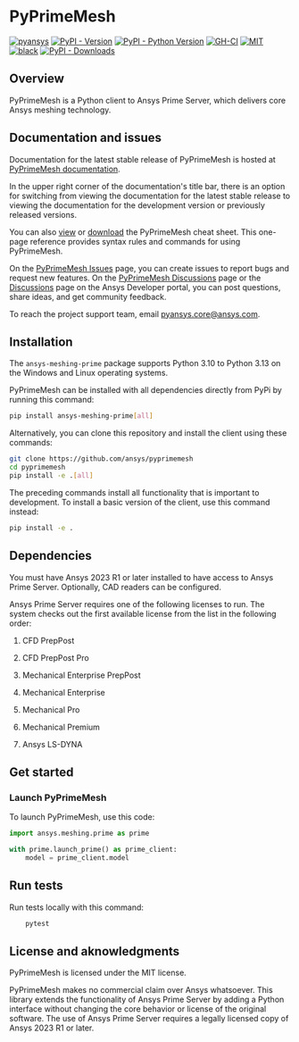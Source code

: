 # PyPrimeMesh

[![pyansys](https://img.shields.io/badge/Py-Ansys-ffc107.svg?logo=data:image/png;base64,iVBORw0KGgoAAAANSUhEUgAAABAAAAAQCAIAAACQkWg2AAABDklEQVQ4jWNgoDfg5mD8vE7q/3bpVyskbW0sMRUwofHD7Dh5OBkZGBgW7/3W2tZpa2tLQEOyOzeEsfumlK2tbVpaGj4N6jIs1lpsDAwMJ278sveMY2BgCA0NFRISwqkhyQ1q/Nyd3zg4OBgYGNjZ2ePi4rB5loGBhZnhxTLJ/9ulv26Q4uVk1NXV/f///////69du4Zdg78lx//t0v+3S88rFISInD59GqIH2esIJ8G9O2/XVwhjzpw5EAam1xkkBJn/bJX+v1365hxxuCAfH9+3b9/+////48cPuNehNsS7cDEzMTAwMMzb+Q2u4dOnT2vWrMHu9ZtzxP9vl/69RVpCkBlZ3N7enoDXBwEAAA+YYitOilMVAAAAAElFTkSuQmCC)](https://docs.pyansys.com/)
[![PyPI - Version](https://img.shields.io/pypi/v/ansys-meshing-prime)](https://pypi.org/project/ansys-meshing-prime/)
[![PyPI - Python Version](https://img.shields.io/pypi/pyversions/ansys-meshing-prime)](https://pypi.org/project/ansys-meshing-prime/)
[![GH-CI](https://github.com/ansys/pyprimemesh/actions/workflows/ci_cd.yml/badge.svg)](https://github.com/ansys/pyprimemesh/actions/workflows/ci_cd.yml)
[![MIT](https://img.shields.io/badge/License-MIT-yellow.svg)](https://opensource.org/licenses/MIT)
[![black](https://img.shields.io/badge/code%20style-black-000000.svg?style=flat)](https://github.com/psf/black)
[![PyPI - Downloads](https://img.shields.io/pypi/dm/ansys-meshing-prime)](https://pypi.org/project/ansys-meshing-prime/)

## Overview

PyPrimeMesh is a Python client to Ansys Prime Server, which
delivers core Ansys meshing technology.

## Documentation and issues

Documentation for the latest stable release of PyPrimeMesh is hosted at
[PyPrimeMesh documentation](https://prime.docs.pyansys.com/version/stable/).

In the upper right corner of the documentation's title bar, there is an option
for switching from viewing the documentation for the latest stable release
to viewing the documentation for the development version or previously
released versions.

You can also [view](https://cheatsheets.docs.pyansys.com/pyprimemesh_cheat_sheet.png) or
[download](https://cheatsheets.docs.pyansys.com/pyprimemesh_cheat_sheet.pdf) the
PyPrimeMesh cheat sheet. This one-page reference provides syntax rules and commands
for using PyPrimeMesh.

On the [PyPrimeMesh Issues](https://github.com/ansys/pyprimemesh/issues) page,
you can create issues to report bugs and request new features. On the
[PyPrimeMesh Discussions](https://github.com/ansys/pyprimemesh/discussions) page or the
[Discussions](https://discuss.ansys.com/) page on the Ansys Developer portal,
you can post questions, share ideas, and get community feedback. 

To reach the project support team, email [pyansys.core@ansys.com](mailtto:pyansys.core@ansys.com).

## Installation

The `ansys-meshing-prime` package supports Python 3.10 to Python 3.13 on the Windows and Linux
operating systems.


PyPrimeMesh can be installed with all dependencies directly from PyPi by running
this command:

```bash
pip install ansys-meshing-prime[all]
```

Alternatively, you can clone this repository and install the client using
these commands:

```bash
git clone https://github.com/ansys/pyprimemesh
cd pyprimemesh
pip install -e .[all]
```

The preceding commands install all functionality that is important to development.
To install a basic version of the client, use this command instead:

```bash
pip install -e .
```

## Dependencies

You must have Ansys 2023 R1 or later installed to have access to Ansys Prime Server. 
Optionally, CAD readers can be configured.

Ansys Prime Server requires one of the following licenses to run. 
The system checks out the first available license from the list in the following order:

1. CFD PrepPost

2. CFD PrepPost Pro

3. Mechanical Enterprise PrepPost

4. Mechanical Enterprise

5. Mechanical Pro

6. Mechanical Premium

7. Ansys LS-DYNA

## Get started

### Launch PyPrimeMesh

To launch PyPrimeMesh, use this code:

```python
import ansys.meshing.prime as prime

with prime.launch_prime() as prime_client:
    model = prime_client.model
```

## Run tests

Run tests locally with this command:
```bash
    pytest
```

## License and aknowledgments

PyPrimeMesh is licensed under the MIT license.

PyPrimeMesh makes no commercial claim over Ansys whatsoever. This library extends the functionality of
Ansys Prime Server by adding a Python interface without changing the core behavior or license
of the original software. The use of Ansys Prime Server requires a legally licensed copy of Ansys
2023 R1 or later.
